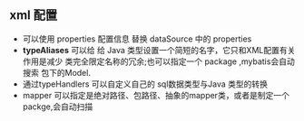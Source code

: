 ## xml 配置

- 可以使用 properties 配置信息 替换 dataSource 中的 properties
- **typeAliases** 可以给 给 Java 类型设置一个简短的名字，它只和XML配置有关
作用是减少 类完全限定名称的冗余;也可以指定一个 package ,mybatis会自动搜索
包下的Model.
- 通过typeHandlers 可以自定义自己的 sql数据类型与Java 类型的转换
- mapper 可以指定是绝对路径、包路径、抽象的mapper类，或者是制定一个packge,会自动扫描
